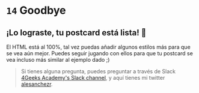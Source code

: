 # `14` Goodbye

## ¡Lo lograste, tu postcard está lista! 👏

El HTML está al 100%, tal vez puedas añadir algunos estilos más para que se vea aún mejor. Puedes seguir jugando con ellos para que tu postcard se vea incluso más similar al ejemplo dado ;)

> Si tienes alguna pregunta, puedes preguntar a través de Slack [4Geeks Academy's Slack channel](https://4geeksacademy.slack.com/), y aquí tienes mi twitter [alesanchezr](https://twitter.com/alesanchezr).
